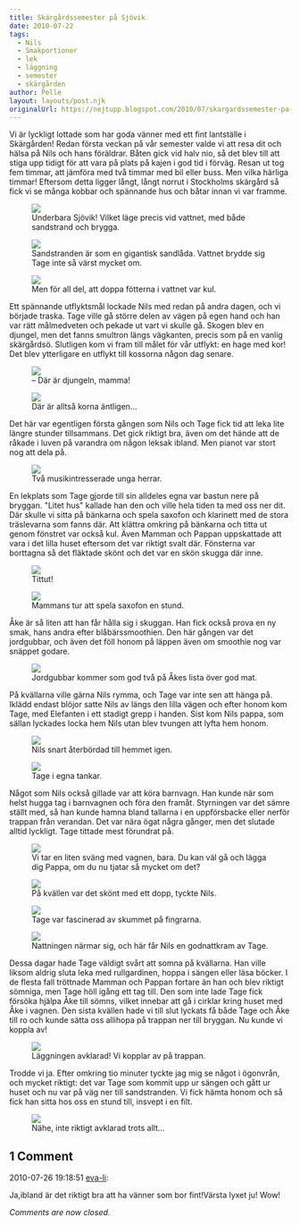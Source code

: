 ```yaml
---
title: Skärgårdssemester på Sjövik
date: 2010-07-22
tags: 
  - Nils
  - Smakportioner
  - lek
  - läggning
  - semester
  - skärgården	
author: Pelle
layout: layouts/post.njk
originalUrl: https://nejtupp.blogspot.com/2010/07/skargardssemester-pa-sjovik.html
---
```


Vi är lyckligt lottade som har goda vänner med ett fint lantställe i Skärgården! Redan första veckan på vår semester valde vi att resa dit och hälsa på Nils och hans föräldrar. Båten gick vid halv nio, så det blev till att stiga upp tidigt för att vara på plats på kajen i god tid i förväg. Resan ut tog fem timmar, att jämföra med två timmar med bil eller buss. Men vilka härliga timmar! Eftersom detta ligger långt, långt norrut i Stockholms skärgård så fick vi se många kobbar och spännande hus och båtar innan vi var framme.

<figure>
	<img src="../../../img/2010/07/Sj%C3%B6vik-_MG_1839.jpg">
	<figcaption>Underbara Sjövik! Vilket läge precis vid vattnet, med både sandstrand och brygga.</figcaption>
</figure>


<figure>
	<img src="../../../img/2010/07/Sj%C3%B6vik-_MG_1635.jpg"> 
	<figcaption>Sandstranden är som en gigantisk sandlåda. Vattnet brydde sig Tage inte så värst mycket om.</figcaption>
</figure>

<figure>
	<img src="../../../img/2010/07/Sj%C3%B6vik-_MG_1828.jpg">
	<figcaption>Men för all del, att doppa fötterna i vattnet var kul.</figcaption>
</figure>

Ett spännande utflyktsmål lockade Nils med redan på andra dagen, och vi började traska. Tage ville gå större delen av vägen på egen hand och han var rätt målmedveten och pekade ut vart vi skulle gå. Skogen blev en djungel, men det fanns smultron längs vägkanten, precis som på en vanlig skärgårdsö. Slutligen kom vi fram till målet för vår utflykt: en hage med kor! Det blev ytterligare en utflykt till kossorna någon dag senare.  

<figure>
	<img src="../../../img/2010/07/Sj%C3%B6vik-_MG_1610.jpg"> 
	<figcaption>– Där är djungeln, mamma!</figcaption>
</figure>

<figure>
	<img src="../../../img/2010/07/Sj%C3%B6vik-_MG_1618.jpg"> 
	<figcaption>Där är alltså korna äntligen...</figcaption>
</figure>

Det här var egentligen första gången som Nils och Tage fick tid att leka lite längre stunder tillsammans. Det gick riktigt bra, även om det hände att de råkade i luven på varandra om någon leksak ibland. Men pianot var stort nog att dela på.  

<figure>
	<img src="../../../img/2010/07/Sj%C3%B6vik-_MG_1768.jpg"> 
	<figcaption>Två musikintresserade unga herrar.</figcaption>
</figure>

En lekplats som Tage gjorde till sin alldeles egna var bastun nere på bryggan. "Litet hus" kallade han den och ville hela tiden ta med oss ner dit. Där skulle vi sitta på bänkarna och spela saxofon och klarinett med de stora träslevarna som fanns där. Att klättra omkring på bänkarna och titta ut genom fönstret var också kul. Även Mamman och Pappan uppskattade att vara i det lilla huset eftersom det var riktigt svalt där. Fönsterna var borttagna så det fläktade skönt och det var en skön skugga där inne.

<figure>
	<img src="../../../img/2010/07/Sj%C3%B6vik-_MG_1788.jpg"> 
	<figcaption>Tittut!</figcaption>
</figure>

<figure>
	<img src="../../../img/2010/07/Sj%C3%B6vik-_MG_1791.jpg"> 
	<figcaption>Mammans tur att spela saxofon en stund.</figcaption>
</figure>

Åke är så liten att han får hålla sig i skuggan. Han fick också prova en ny smak, hans andra efter blåbärssmoothien. Den här gången var det jordgubbar, och även det föll honom på läppen även om smoothie nog var snäppet godare.

<figure>
	<img src="../../../img/2010/07/Sj%C3%B6vik-_MG_1857.jpg"> 
	<figcaption>Jordgubbar kommer som god två på Åkes lista över god mat.</figcaption>
</figure>

På kvällarna ville gärna Nils rymma, och Tage var inte sen att hänga på. Iklädd endast blöjor satte Nils av längs den lilla vägen och efter honom kom Tage, med Elefanten i ett stadigt grepp i handen. Sist kom Nils pappa, som sällan lyckades locka hem Nils utan blev tvungen att lyfta hem honom.

<figure>
	<img src="../../../img/2010/07/Sj%C3%B6vik-_MG_1719.jpg"> 
	<figcaption>Nils snart återbördad till hemmet igen.</figcaption>
</figure>

 <figure>
	<img src="../../../img/2010/07/Sj%C3%B6vik-_MG_1722.jpg"> 
	<figcaption>Tage i egna tankar.</figcaption>
</figure>

Något som Nils också gillade var att köra barnvagn. Han kunde när som helst hugga tag i barnvagnen och föra den framåt. Styrningen var det sämre ställt med, så han kunde hamna bland tallarna i en uppförsbacke eller nerför trappan från verandan. Det var nära ögat några gånger, men det slutade alltid lyckligt. Tage tittade mest förundrat på.

<figure>
	<img src="../../../img/2010/07/Sj%C3%B6vik-_MG_1723.jpg"> 
	<figcaption>Vi tar en liten sväng med vagnen, bara. Du kan väl gå och lägga dig Pappa, om du nu tjatar så mycket om det?</figcaption>
</figure>

<figure>
	<img src="../../../img/2010/07/Sj%C3%B6vik-_MG_1652.jpg"> 
	<figcaption>På kvällen var det skönt med ett dopp, tyckte Nils.</figcaption>
</figure>

 <figure>
	<img src="../../../img/2010/07/Sj%C3%B6vik-_MG_1884.jpg"> 
	<figcaption>Tage var fascinerad av skummet på fingrarna.</figcaption>
</figure>

<figure>
	<img src="../../../img/2010/07/Sj%C3%B6vik-_MG_1763.jpg">
	<figcaption>Nattningen närmar sig, och här får Nils en godnattkram av Tage.</figcaption>
</figure>

Dessa dagar hade Tage väldigt svårt att somna på kvällarna. Han ville liksom aldrig sluta leka med rullgardinen, hoppa i sängen eller läsa böcker. I de flesta fall tröttnade Mamman och Pappan fortare än han och blev riktigt sömniga, men Tage höll igång ett tag till. Den som inte lade Tage fick försöka hjälpa Åke till sömns, vilket innebar att gå i cirklar kring huset med Åke i vagnen. Den sista kvällen hade vi till slut lyckats få både Tage och Åke till ro och kunde sätta oss allihopa på trappan ner till bryggan. Nu kunde vi koppla av!

<figure>
	<img src="../../../img/2010/07/Sj%C3%B6vik-_MG_1892.jpg"> 
	<figcaption>Läggningen avklarad! Vi kopplar av på trappan.</figcaption>
</figure>

Trodde vi ja. Efter omkring tio minuter tyckte jag mig se något i ögonvrån, och mycket riktigt: det var Tage som kommit upp ur sängen och gått ur huset och nu var på väg ner till sandstranden. Vi fick hämta honom och så fick han sitta hos oss en stund till, insvept i en filt. 

<figure>
	<img src="../../../img/2010/07/Sj%C3%B6vik-_MG_1896.jpg"> 
	<figcaption>Nähe, inte riktigt avklarad trots allt...</figcaption>
</figure>

<div class="comments">
	<div class="comments-header"><h2>1 Comment</h2></div>
	<div class="comments-body">
			<div class="comment" id="comment-7548769426465900967">
				<p class="comment-header">
					<date datetime="2010-07-26T19:18:51.867+02:00">2010-07-26 19:18:51</date> 
					<a href="undefined" rel="nofollow">eva-li</a>:
				</p>
				<div class="comment-content"><p>Ja,ibland är det riktigt bra att ha vänner som bor fint!Värsta lyxet ju! Wow!</p></div>
				<div class="comment-footer"></div>
			</div></div>
	<p class="comments-footer"><em>Comments are now closed.</em></p>
</div>